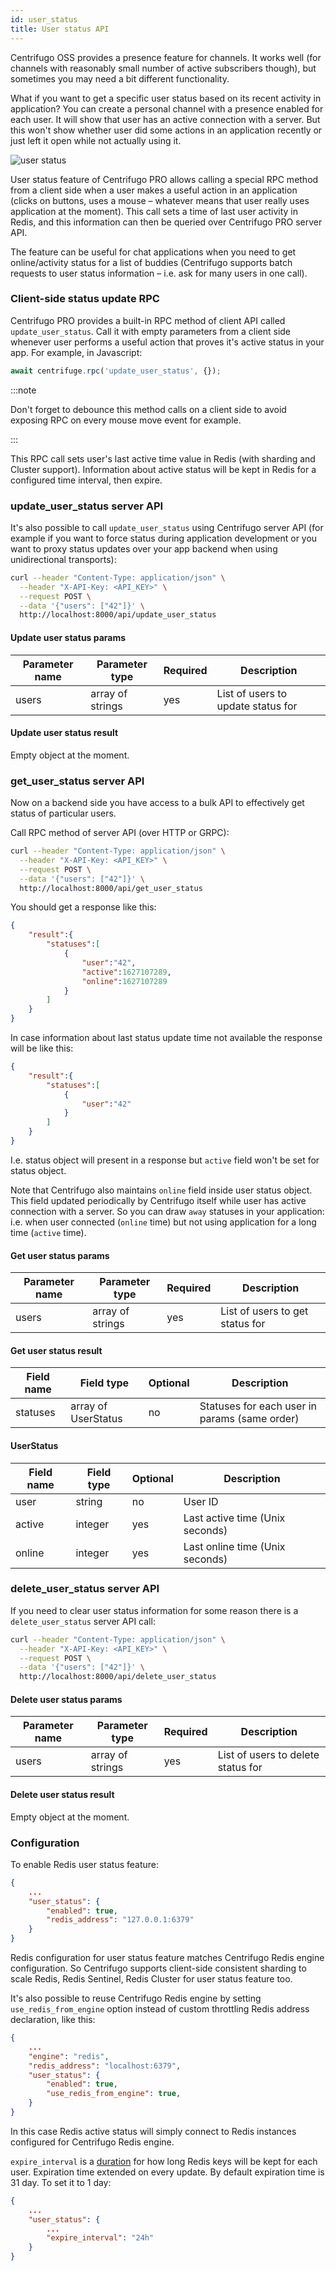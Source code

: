 ```yaml
---
id: user_status
title: User status API
---
```


Centrifugo OSS provides a presence feature for channels. It works well (for channels with reasonably small number of active subscribers though), but sometimes you may need a bit different functionality.

What if you want to get a specific user status based on its recent activity in application? You can create a personal channel with a presence enabled for each user. It will show that user has an active connection with a server. But this won't show whether user did some actions in an application recently or just left it open while not actually using it.

![user status](/img/user_status.png)

User status feature of Centrifugo PRO allows calling a special RPC method from a client side when a user makes a useful action in an application (clicks on buttons, uses a mouse – whatever means that user really uses application at the moment). This call sets a time of last user activity in Redis, and this information can then be queried over Centrifugo PRO server API.

The feature can be useful for chat applications when you need to get online/activity status for a list of buddies (Centrifugo supports batch requests to user status information – i.e. ask for many users in one call).

### Client-side status update RPC

Centrifugo PRO provides a built-in RPC method of client API called `update_user_status`. Call it with empty parameters from a client side whenever user performs a useful action that proves it's active status in your app. For example, in Javascript:

```javascript
await centrifuge.rpc('update_user_status', {});
```

:::note

Don't forget to debounce this method calls on a client side to avoid exposing RPC on every mouse move event for example.

:::

This RPC call sets user's last active time value in Redis (with sharding and Cluster support). Information about active status will be kept in Redis for a configured time interval, then expire.

### update_user_status server API

It's also possible to call `update_user_status` using Centrifugo server API (for example if you want to force status during application development or you want to proxy status updates over your app backend when using unidirectional transports):

```bash
curl --header "Content-Type: application/json" \
  --header "X-API-Key: <API_KEY>" \
  --request POST \
  --data '{"users": ["42"]}' \
  http://localhost:8000/api/update_user_status
```

#### Update user status params

| Parameter name | Parameter type | Required | Description  |
| -------------- | -------------- | ------------ | ---- |
| users       | array of strings  | yes | List of users to update status for  |

#### Update user status result

Empty object at the moment.

### get_user_status server API

Now on a backend side you have access to a bulk API to effectively get status of particular users.

Call RPC method of server API (over HTTP or GRPC):

```bash
curl --header "Content-Type: application/json" \
  --header "X-API-Key: <API_KEY>" \
  --request POST \
  --data '{"users": ["42"]}' \
  http://localhost:8000/api/get_user_status
```

You should get a response like this:

```json
{
    "result":{
        "statuses":[
            {
                "user":"42",
                "active":1627107289,
                "online":1627107289
            }
        ]
    }
}
```

In case information about last status update time not available the response will be like this:

```json
{
    "result":{
        "statuses":[
            {
                "user":"42"
            }
        ]
    }
}
```

I.e. status object will present in a response but `active` field won't be set for status object.

Note that Centrifugo also maintains `online` field inside user status object. This field updated periodically by Centrifugo itself while user has active connection with a server. So you can draw `away` statuses in your application: i.e. when user connected (`online` time) but not using application for a long time (`active` time).

#### Get user status params

| Parameter name | Parameter type | Required | Description  |
| -------------- | -------------- | ------------ | ---- |
| users       | array of strings  | yes | List of users to get status for  |

#### Get user status result

| Field name   | Field type     | Optional | Description  |
| -------------- | -------------- | ------ | ------------ |
| statuses       | array of UserStatus  | no | Statuses for each user in params (same order)        |

#### UserStatus

| Field name   | Field type     | Optional | Description  |
| -------------- | -------------- | ------ | ------------ |
| user       | string  | no | User ID        |
| active       | integer  | yes | Last active time (Unix seconds)    |
| online       | integer  | yes | Last online time (Unix seconds)    |

### delete_user_status server API

If you need to clear user status information for some reason there is a `delete_user_status` server API call:

```bash
curl --header "Content-Type: application/json" \
  --header "X-API-Key: <API_KEY>" \
  --request POST \
  --data '{"users": ["42"]}' \
  http://localhost:8000/api/delete_user_status
```

#### Delete user status params

| Parameter name | Parameter type | Required | Description  |
| -------------- | -------------- | ------------ | ---- |
| users       | array of strings  | yes | List of users to delete status for  |

#### Delete user status result

Empty object at the moment.

### Configuration

To enable Redis user status feature:

```json title="config.json"
{
    ...
    "user_status": {
        "enabled": true,
        "redis_address": "127.0.0.1:6379"
    }
}
```

Redis configuration for user status feature matches Centrifugo Redis engine configuration. So Centrifugo supports client-side consistent sharding to scale Redis, Redis Sentinel, Redis Cluster for user status feature too.

It's also possible to reuse Centrifugo Redis engine by setting `use_redis_from_engine` option instead of custom throttling Redis address declaration, like this:

```json title="config.json"
{
    ...
    "engine": "redis",
    "redis_address": "localhost:6379",
    "user_status": {
        "enabled": true,
        "use_redis_from_engine": true,
    }
}
```

In this case Redis active status will simply connect to Redis instances configured for Centrifugo Redis engine.

`expire_interval` is a [duration](../server/configuration.md#setting-time-duration-options) for how long Redis keys will be kept for each user. Expiration time extended on every update. By default expiration time is 31 day. To set it to 1 day:

```json title="config.json"
{
    ...
    "user_status": {
        ...
        "expire_interval": "24h"
    }
}
```
